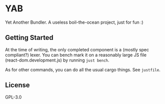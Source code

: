# YAB

Yet Another Bundler. A useless boil-the-ocean project, just for fun :)

## Getting Started

At the time of writing, the only completed component is a (mostly spec compliant?) lexer. You can
bench mark it on a reasonably large JS file (react-dom.development.js) by running `just bench`.

As for other commands, you can do all the usual cargo things. See `justfile`.

## License

GPL-3.0
